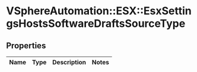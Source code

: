 # VSphereAutomation::ESX::EsxSettingsHostsSoftwareDraftsSourceType

## Properties
Name | Type | Description | Notes
------------ | ------------- | ------------- | -------------


